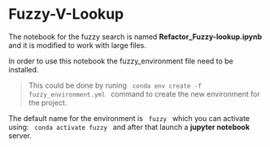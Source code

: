 # Fuzzy-V-Lookup

The notebook for the fuzzy search is named **Refactor_Fuzzy-lookup.ipynb** and it is modified to work with large files.

In order to use this notebook the fuzzy_environment file need to be installed. 
> This could be done by runing <code> conda env create -f fuzzy_environment.yml </code> command to create the new environment for the project.

The default name for the environment is <code> fuzzy </code> which you can activate using: <code> conda activate fuzzy </code> and after that launch a **jupyter notebook** server.
